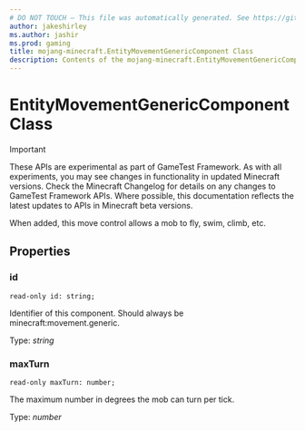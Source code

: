 ```yaml
---
# DO NOT TOUCH — This file was automatically generated. See https://github.com/Mojang/MinecraftScriptingApiDocsGenerator to modify descriptions, examples, etc.
author: jakeshirley
ms.author: jashir
ms.prod: gaming
title: mojang-minecraft.EntityMovementGenericComponent Class
description: Contents of the mojang-minecraft.EntityMovementGenericComponent class.
---
```

# EntityMovementGenericComponent Class
>[!IMPORTANT]
>These APIs are experimental as part of GameTest Framework. As with all experiments, you may see changes in functionality in updated Minecraft versions. Check the Minecraft Changelog for details on any changes to GameTest Framework APIs. Where possible, this documentation reflects the latest updates to APIs in Minecraft beta versions.


When added, this move control allows a mob to fly, swim, climb, etc.

## Properties
### **id**
`read-only id: string;`

Identifier of this component. Should always be minecraft:movement.generic.

Type: *string*


### **maxTurn**
`read-only maxTurn: number;`

The maximum number in degrees the mob can turn per tick.

Type: *number*




